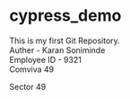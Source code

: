 # cypress_demo
This is my first Git Repository.
<br>
Auther - Karan Soniminde
<br>
Employee ID - 9321
<br>
Comviva 49

Sector 49 <Gurugaon>
